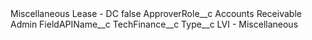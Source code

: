 <?xml version="1.0" encoding="UTF-8"?>
<CustomMetadata xmlns="http://soap.sforce.com/2006/04/metadata" xmlns:xsi="http://www.w3.org/2001/XMLSchema-instance" xmlns:xsd="http://www.w3.org/2001/XMLSchema">
    <label>Miscellaneous Lease - DC</label>
    <protected>false</protected>
    <values>
        <field>ApproverRole__c</field>
        <value xsi:type="xsd:string">Accounts Receivable Admin</value>
    </values>
    <values>
        <field>FieldAPIName__c</field>
        <value xsi:type="xsd:string">TechFinance__c</value>
    </values>
    <values>
        <field>Type__c</field>
        <value xsi:type="xsd:string">LVI - Miscellaneous</value>
    </values>
</CustomMetadata>
